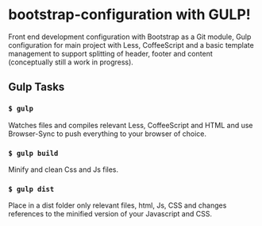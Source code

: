 bootstrap-configuration with GULP!
==================================

Front end development configuration with Bootstrap as a Git module, Gulp configuration for main project with Less, CoffeeScript and a basic template management to support splitting of header, footer and content (conceptually still a work in progress).

## Gulp Tasks

### `$ gulp`

Watches files and compiles relevant Less, CoffeeScript and HTML and use Browser-Sync to push everything to your browser of choice.

### `$ gulp build`

Minify and clean Css and Js files.

### `$ gulp dist`

Place in a dist folder only relevant files, html, Js, CSS and  changes references to the minified version of your Javascript and CSS.
